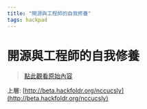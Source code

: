 ```yaml
---
title: "開源與工程師的自我修養"
tags: hackpad
---
```


# 開源與工程師的自我修養

> [點此觀看原始內容](https://g0v.hackpad.tw/eHQlRxolOG6)


上層: [http://beta.hackfoldr.org/nccucsly](http://beta.hackfoldr.org/nccucsly)


